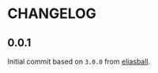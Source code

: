# CHANGELOG

## 0.0.1

Initial commit based on `3.0.0` from [eliasball](https://github.com/eliasball/python-bring-api).
